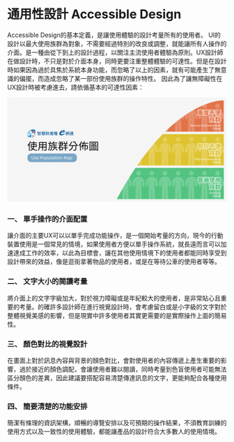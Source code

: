 # 通用性設計 Accessible Design

Accessible Design的基本定義，是讓使用體驗的設計考量所有的使用者。 UI的設計以最大使用族群為對象，不需要經過特別的改良或調整，就能讓所有人操作的介面。是一種由從下到上的設計過程，以關注主流使用者體驗為原則。UX設計師在做設計時，不只是對於介面本身，同時更要注重整體體驗的可達性。但是在設計時如果因為過於具焦於系統本身功能，而忽略了以上的因素，就有可能產生了無意識的偏擺，而造成忽略了某一部份使用族群的操作特性。 因此為了讓無障礙性在UX設計時被考慮進去，請依循基本的可達性因素：

![](.gitbook/assets/accessible_design_image.png)

### 一、 單手操作的介面配置

讓介面的主要UX可以以單手完成功能操作，是一個開始考量的方向，現今的行動裝置使用是一個常見的情境，如果使用者方便以單手操作系統，就長遠而言可以加速達成工作的效率，以此為目標會，讓在其他使用情境下的使用者都能同時享受到設計帶來的效益，像是逛街拿著物品的使用者，或是在等待公車的使用者等等。

### 二、 文字大小的閱讀考量

將介面上的文字字級加大，對於視力障礙或是年紀較大的使用者，是非常貼心且重要的考量。的確許多設計師在進行視覺設計時，會考慮留白或是小字級的文字對於整體視覺美感的影響，但是現實中許多使用者其實更需要的是實際操作上面的簡易性。

### 三、 顏色對比的視覺設計

在畫面上對於訊息內容與背景的顏色對比，會對使用者的內容傳遞上產生重要的影響，過於接近的顏色調配，會讓使用者難以閱讀，同時考量到色盲使用者可能無法區分顏色的差異，因此建議要搭配容易清楚傳達訊息的文字，更能夠配合各種使用條件。

### 四、 簡要清楚的功能安排

簡潔有條理的資訊架構，順暢的導覽安排以及可預期的操作結果，不須教育訓練的使用方式以及一致性的使用體驗，都能讓產品的設計符合大多數人的使用情境。

